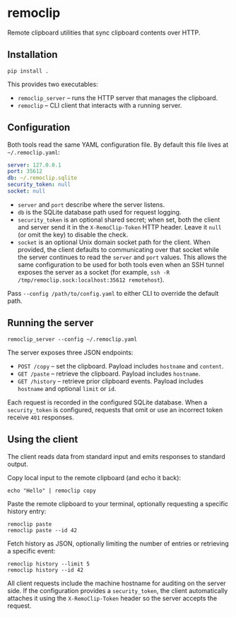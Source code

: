 # remoclip

Remote clipboard utilities that sync clipboard contents over HTTP.

## Installation

```
pip install .
```

This provides two executables:

- `remoclip_server` – runs the HTTP server that manages the clipboard.
- `remoclip` – CLI client that interacts with a running server.

## Configuration

Both tools read the same YAML configuration file. By default this file lives at `~/.remoclip.yaml`:

```yaml
server: 127.0.0.1
port: 35612
db: ~/.remoclip.sqlite
security_token: null
socket: null
```

- `server` and `port` describe where the server listens.
- `db` is the SQLite database path used for request logging.
- `security_token` is an optional shared secret; when set, both the client and server
  send it in the `X-RemoClip-Token` HTTP header. Leave it `null` (or omit the key) to
  disable the check.
- `socket` is an optional Unix domain socket path for the client. When provided, the
  client defaults to communicating over that socket while the server continues to read
  the `server` and `port` values. This allows the same configuration to be used for
  both tools even when an SSH tunnel exposes the server as a socket (for example,
  `ssh -R /tmp/remoclip.sock:localhost:35612 remotehost`).

Pass `--config /path/to/config.yaml` to either CLI to override the default path.

## Running the server

```
remoclip_server --config ~/.remoclip.yaml
```

The server exposes three JSON endpoints:

- `POST /copy` – set the clipboard. Payload includes `hostname` and `content`.
- `GET /paste` – retrieve the clipboard. Payload includes `hostname`.
- `GET /history` – retrieve prior clipboard events. Payload includes `hostname` and optional `limit` or `id`.

Each request is recorded in the configured SQLite database. When a `security_token` is
configured, requests that omit or use an incorrect token receive `401` responses.

## Using the client

The client reads data from standard input and emits responses to standard output.

Copy local input to the remote clipboard (and echo it back):

```
echo "Hello" | remoclip copy
```

Paste the remote clipboard to your terminal, optionally requesting a specific history entry:

```
remoclip paste
remoclip paste --id 42
```

Fetch history as JSON, optionally limiting the number of entries or retrieving a specific event:

```
remoclip history --limit 5
remoclip history --id 42
```

All client requests include the machine hostname for auditing on the server side.
If the configuration provides a `security_token`, the client automatically attaches it
using the `X-RemoClip-Token` header so the server accepts the request.
